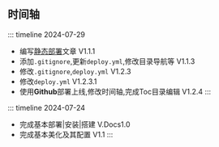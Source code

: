 ## **时间轴**


::: timeline 2024-07-29
- 编写[静态部署](/Vitepress/静态部署)文章 V1.1.1
- 添加`.gitignore`,更新`deploy.yml`,修改目录导航等  V1.1.3
- 修改`.gitignore`,`deploy.yml` V1.2.3
- 修改`deploy.yml`  V1.2.3.1
- 使用**Github**部署上线,修改时间轴,完成Toc目录编辑 V1.2.4
:::

::: timeline 2024-07-24
- 完成基本部署|安装|搭建  V.Docs1.0
- 完成基本美化及其配置  V1.1
:::